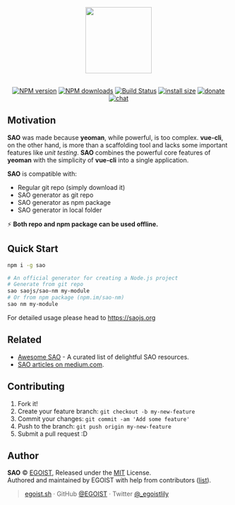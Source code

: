 <p align="center">
<img src="https://user-images.githubusercontent.com/8784712/47992262-650b1780-e127-11e8-9e58-6c75e22ad99f.png" width="150" />
</p>

<p align="center">
<br>
<a href="https://npmjs.com/package/sao"><img src="https://img.shields.io/npm/v/sao.svg?style=flat" alt="NPM version"></a> <a href="https://npmjs.com/package/sao"><img src="https://img.shields.io/npm/dm/sao.svg?style=flat" alt="NPM downloads"></a> <a href="https://circleci.com/gh/saojs/sao"><img src="https://img.shields.io/circleci/project/saojs/sao/master.svg?style=flat" alt="Build Status"></a> <a href="https://packagephobia.now.sh/result?p=sao"><img src="https://packagephobia.now.sh/badge?p=sao" alt="install size"></a> <a href="https://github.com/egoist/donate"><img src="https://img.shields.io/badge/$-donate-ff69b4.svg?maxAge=2592000&amp;style=flat" alt="donate"></a> <a href="https://chat.egoist.moe"><img src="https://img.shields.io/badge/chat-on%20discord-7289DA.svg?style=flat" alt="chat"></a>
</p>

## Motivation

**SAO** was made because **yeoman**, while powerful, is too complex. **vue-cli**, on the other hand, is more than a scaffolding tool and lacks some important features like *unit testing*. **SAO** combines the powerful core features of **yeoman** with the simplicity of **vue-cli** into a single application.

**SAO** is compatible with:

- Regular git repo (simply download it)
- SAO generator as git repo
- SAO generator as npm package
- SAO generator in local folder

⚡ ️**Both repo and npm package can be used offline.**

## Quick Start

```bash
npm i -g sao

# An official generator for creating a Node.js project
# Generate from git repo
sao saojs/sao-nm my-module
# Or from npm package (npm.im/sao-nm)
sao nm my-module
```

For detailed usage please head to https://saojs.org

## Related

- [Awesome SAO](https://github.com/saojs/awesome-sao) - A curated list of delightful SAO resources.
- [SAO articles on medium.com](https://medium.com/saojs).

## Contributing

1. Fork it!
2. Create your feature branch: `git checkout -b my-new-feature`
3. Commit your changes: `git commit -am 'Add some feature'`
4. Push to the branch: `git push origin my-new-feature`
5. Submit a pull request :D

## Author

**SAO** © [EGOIST](https://github.com/egoist), Released under the [MIT](https://egoist.mit-license.org/) License.<br>
Authored and maintained by EGOIST with help from contributors ([list](https://github.com/saojs/sao/contributors)).

> [egoist.sh](https://egoist.sh) · GitHub [@EGOIST](https://github.com/egoist) · Twitter [@_egoistlily](https://twitter.com/_egoistlily)


